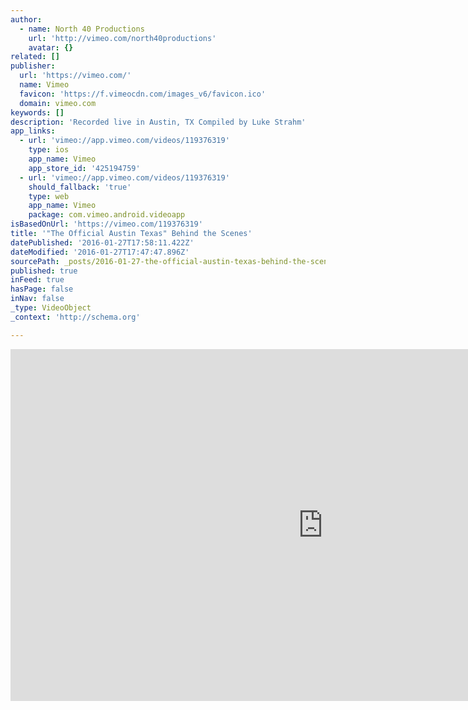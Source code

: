 ```yaml
---
author:
  - name: North 40 Productions
    url: 'http://vimeo.com/north40productions'
    avatar: {}
related: []
publisher:
  url: 'https://vimeo.com/'
  name: Vimeo
  favicon: 'https://f.vimeocdn.com/images_v6/favicon.ico'
  domain: vimeo.com
keywords: []
description: 'Recorded live in Austin, TX Compiled by Luke Strahm'
app_links:
  - url: 'vimeo://app.vimeo.com/videos/119376319'
    type: ios
    app_name: Vimeo
    app_store_id: '425194759'
  - url: 'vimeo://app.vimeo.com/videos/119376319'
    should_fallback: 'true'
    type: web
    app_name: Vimeo
    package: com.vimeo.android.videoapp
isBasedOnUrl: 'https://vimeo.com/119376319'
title: '"The Official Austin Texas" Behind the Scenes'
datePublished: '2016-01-27T17:58:11.422Z'
dateModified: '2016-01-27T17:47:47.896Z'
sourcePath: _posts/2016-01-27-the-official-austin-texas-behind-the-scenes.md
published: true
inFeed: true
hasPage: false
inNav: false
_type: VideoObject
_context: 'http://schema.org'

---
```

<iframe src="https://cdn.embedly.com/widgets/media.html?src=https%3A%2F%2Fplayer.vimeo.com%2Fvideo%2F119376319&amp;url=https%3A%2F%2Fvimeo.com%2F119376319&amp;image=http%3A%2F%2Fi.vimeocdn.com%2Fvideo%2F506582224_1280.jpg&amp;key=b7d04c9b404c499eba89ee7072e1c4f7&amp;type=text%2Fhtml&amp;schema=vimeo" width="1000" height="563" scrolling="no" frameborder="0" allowfullscreen="allowfullscreen" style=""></iframe>